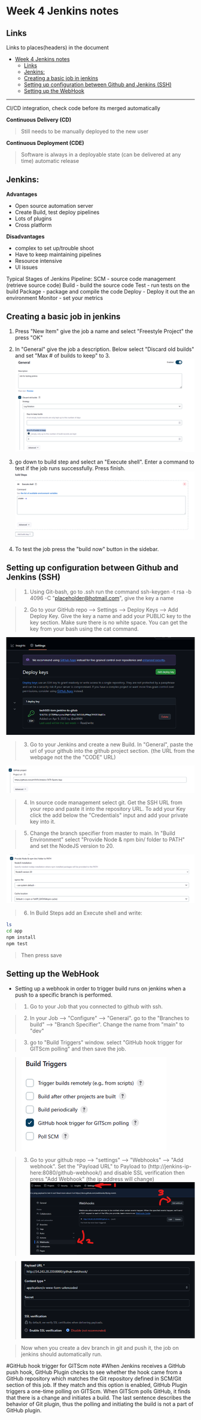 # Week 4 Jenkins notes

## Links
Links to places(headers) in the document
- [Week 4 Jenkins notes](#week-4-jenkins-notes)
  - [Links](#links)
  - [Jenkins:](#jenkins)
  - [Creating a basic job in jenkins](#creating-a-basic-job-in-jenkins)
  - [Setting up configuration between Github and Jenkins (SSH)](#setting-up-configuration-between-github-and-jenkins-ssh)
  - [Setting up the WebHook](#setting-up-the-webhook)
_____

CI/CD
integration, check code before its merged automatically 


**Continuous Delivery (CD)**
>Still needs to be manually deployed to the new user

**Continuous Deployment (CDE)**
>Software is always in a deployable state (can be delivered at any time)
automatic release




## Jenkins:

**Advantages**

* Open source automation server
* Create Build, test deploy pipelines
* Lots of plugins
* Cross platform


**Disadvantages**

* complex to set up/trouble shoot
* Have to keep maintaining pipelines
* Resource intensive 
* UI issues


Typical Stages of Jenkins Pipeline:
SCM - source code management (retrieve source code)
Build - build the source code
Test - run tests on the build
Package - package and compile the code
Deploy - Deploy it out the an environment
Monitor - set your metrics



## Creating a basic job in jenkins


1. Press "New Item" give the job a name and select "Freestyle Project" the press "OK"

2. In "General" give the job a description. Below select "Discard old builds" and set "Max # of builds to keep" to 3.
![des number builds settings](Imagenotes/スクリーンショット%202025-04-09%20153302.png)

3. go down to build step and select an "Execute shell".  Enter a command to test if the job runs successfully. Press finish.
![Execute shell example](Imagenotes/スクリーンショット%202025-04-09%20153518.png)

4. To test the job press the "build now" button in the sidebar.




## Setting up configuration between Github and Jenkins (SSH)

>1. Using Git-bash, go to .ssh run the command ssh-keygen -t rsa -b 4096 -C "placeholder@hotmail.com", give the key a name

>2. Go to your GitHub repo --> Settings --> Deploy Keys --> Add Deploy Key. Give the key a name and add your PUBLIC key to the key section. Make sure there is no white space. You can get the key from your bash using the cat command.

![public key add](Imagenotes/スクリーンショット%202025-04-09%20141316.png)

>3. Go to your Jenkins and create a new Build. In "General", paste the url of your github into the github project section. (the URL from the webpage not the the "CODE" URL)
   
![git url](Imagenotes/スクリーンショット%202025-04-09%20141835.png)

>4. In source code management select git. Get the SSH URL from your repo and paste it into the repository URL. To add your Key click the add below the "Credentials" input and add your private key into it.

>5. Change the branch specifier from master to main.  In "Build Environment" select "Provide Node & npm bin/ folder to PATH" and set the NodeJS version to 20.

![Node config](Imagenotes/スクリーンショット%202025-04-09%20142509.png)

>6. In Build Steps add an Execute shell and write:
```bash
ls
cd app
npm install
npm test
```
>Then press save



## Setting up the WebHook
* Setting up a webhook in order to trigger build runs on jenkins when a push to a specific branch is performed.

>1. Go to your Job that you connected to github with ssh. 

>2. In your Job --> "Configure" --> "General". go to the "Branches to build" --> "Branch Specifier". Change the name from "main" to "dev"

>3. go to "Build Triggers" window. select "GitHub hook trigger for GITScm polling" and then save the job.

>![build triggers](Imagenotes/スクリーンショット%202025-04-09%20151521.png)

>3. Go to your github repo --> "settings" --> "Webhooks" --> "Add webhook". Set the "Payload URL" to Payload to (http://jenkins-ip-here:8080/github-webhook/) and disable SSL verification then press "Add Webhook" (the ip address will change)
>![github directions](Imagenotes/スクリーンショット%202025-04-09%20151702.png)


>![github webhook settings](Imagenotes/スクリーンショット%202025-04-09%20152114.png)


>Now when you create a dev branch in git and push it, the job on jenkins should automatically run.





#GitHub hook trigger for GITScm  note
#When Jenkins receives a GitHub push hook, GitHub Plugin checks to see whether the hook came from a GitHub repository which matches the Git repository defined in SCM/Git section of this job. If they match and this option is enabled, GitHub Plugin triggers a one-time polling on GITScm. When GITScm polls GitHub, it finds that there is a change and initiates a build. The last sentence describes the behavior of Git plugin, thus the polling and initiating the build is not a part of GitHub plugin.
